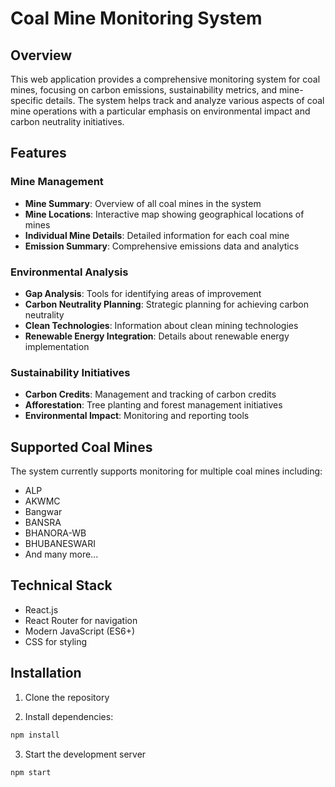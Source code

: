 # Coal Mine Monitoring System

## Overview
This web application provides a comprehensive monitoring system for coal mines, focusing on carbon emissions, sustainability metrics, and mine-specific details. The system helps track and analyze various aspects of coal mine operations with a particular emphasis on environmental impact and carbon neutrality initiatives.

## Features

### Mine Management
- **Mine Summary**: Overview of all coal mines in the system
- **Mine Locations**: Interactive map showing geographical locations of mines
- **Individual Mine Details**: Detailed information for each coal mine
- **Emission Summary**: Comprehensive emissions data and analytics

### Environmental Analysis
- **Gap Analysis**: Tools for identifying areas of improvement
- **Carbon Neutrality Planning**: Strategic planning for achieving carbon neutrality
- **Clean Technologies**: Information about clean mining technologies
- **Renewable Energy Integration**: Details about renewable energy implementation

### Sustainability Initiatives
- **Carbon Credits**: Management and tracking of carbon credits
- **Afforestation**: Tree planting and forest management initiatives
- **Environmental Impact**: Monitoring and reporting tools

## Supported Coal Mines
The system currently supports monitoring for multiple coal mines including:
- ALP
- AKWMC
- Bangwar
- BANSRA
- BHANORA-WB
- BHUBANESWARI
- And many more...

## Technical Stack
- React.js
- React Router for navigation
- Modern JavaScript (ES6+)
- CSS for styling

## Installation

1. Clone the repository

2. Install dependencies:
```bash
npm install
```
3. Start the development server
```bash
npm start
```
